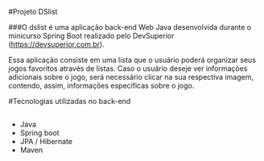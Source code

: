 #Projeto DSlist

###O dslist é uma aplicação back-end Web Java desenvolvida durante o minicurso Spring Boot realizado pelo DevSuperior
(https://devsuperior.com.br). 

Essa aplicação consiste em uma lista que o usuário poderá organizar seus jogos favoritos
através de listas. Caso o usuário deseje ver informações adicionais sobre o jogo, será necessário clicar na sua respectiva
imagem, contendo, assim, informações específicas sobre o jogo.

#Tecnologias utilizadas no back-end
##
- Java
- Spring boot
- JPA / Hibernate
- Maven

  
